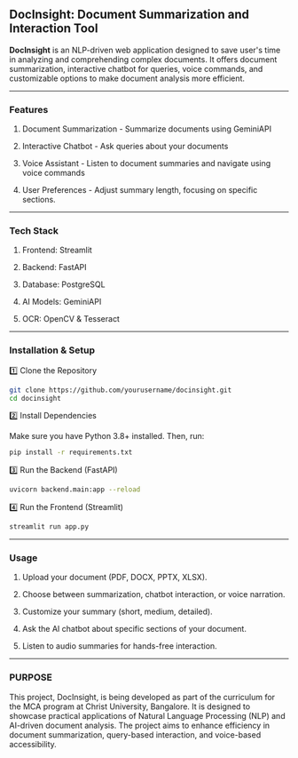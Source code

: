 ## DocInsight: Document Summarization and Interaction Tool

**DocInsight** is an NLP-driven web application designed to save user's time in analyzing and comprehending complex documents. It offers document summarization, interactive chatbot for queries, voice commands, and customizable options to make document analysis more efficient.

---

### Features

1. Document Summarization - Summarize documents using GeminiAPI

2. Interactive Chatbot - Ask queries about your documents

3. Voice Assistant - Listen to document summaries and navigate using voice commands

4. User Preferences - Adjust summary length, focusing on specific sections.

---

### Tech Stack

1. Frontend: Streamlit

2. Backend: FastAPI

3. Database: PostgreSQL

4. AI Models: GeminiAPI

5. OCR: OpenCV & Tesseract

---

### Installation & Setup

1️⃣ Clone the Repository
```bash
git clone https://github.com/yourusername/docinsight.git
cd docinsight
```

2️⃣ Install Dependencies

Make sure you have Python 3.8+ installed. Then, run:

```bash
pip install -r requirements.txt
```

3️⃣ Run the Backend (FastAPI)

```bash
uvicorn backend.main:app --reload
```

4️⃣ Run the Frontend (Streamlit)

```bash
streamlit run app.py
```

---

### Usage

1. Upload your document (PDF, DOCX, PPTX, XLSX).

2. Choose between summarization, chatbot interaction, or voice narration.

3. Customize your summary (short, medium, detailed).

4. Ask the AI chatbot about specific sections of your document.

5. Listen to audio summaries for hands-free interaction.

---

### PURPOSE

This project, DocInsight, is being developed as part of the curriculum for the MCA program at Christ University, Bangalore. It is designed to showcase practical applications of Natural Language Processing (NLP) and AI-driven document analysis. The project aims to enhance efficiency in document summarization, query-based interaction, and voice-based accessibility.

